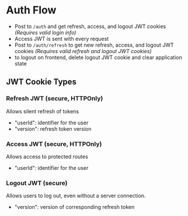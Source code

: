# Auth Flow

* Post to ```/auth``` and get refresh, access, and logout JWT cookies _(Requires valid login info)_
* Access JWT is sent with every request
* Post to ```/auth/refresh``` to get new refresh, access, and logout JWT cookies _(Requires valid refresh and logout JWT cookies)_
* to logout on frontend, delete logout JWT cookie and clear application state

## JWT Cookie Types
### Refresh JWT (secure, HTTPOnly)
Allows silent refresh of tokens 
 * "userId": identifier for the user
 * "version": refresh token version

### Access JWT (secure, HTTPOnly)
Allows access to protected routes
 * "userId": identifier for the user

### Logout JWT (secure)
Allows users to log out, even without a server connection.
* "version": version of corresponding refresh token